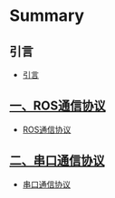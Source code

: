 # Summary

## 引言
  * [引言](README.md)

## [一、ROS通信协议](ros.md#start)
  * [ROS通信协议](ros.md#start)

## [二、串口通信协议](serial.md#start)
  * [串口通信协议](serial.md#start)
